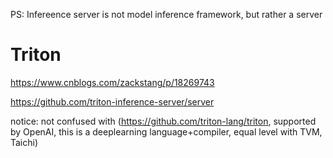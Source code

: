 PS: Infereence server is not model inference framework, but rather a server

# Triton

https://www.cnblogs.com/zackstang/p/18269743

https://github.com/triton-inference-server/server

notice: not confused with (https://github.com/triton-lang/triton, supported by OpenAI, this is a deeplearning language+compiler, equal level with TVM, Taichi)
